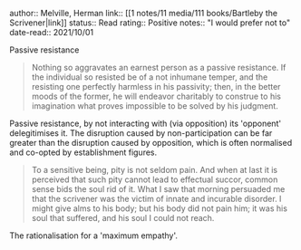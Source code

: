 author:: Melville, Herman
link:: [[1 notes/11 media/111 books/Bartleby the Scrivener|link]]
status:: Read
rating:: Positive
notes:: \"I would prefer not to\"
date-read:: 2021/10/01

Passive resistance
> Nothing so aggravates an earnest person as a passive resistance. If the individual so resisted be of a not inhumane temper, and the resisting one perfectly harmless in his passivity; then, in the better moods of the former, he will endeavor charitably to construe to his imagination what proves impossible to be solved by his judgment. 

Passive resistance, by not interacting with (via opposition) its 'opponent' delegitimises it. The disruption caused by non-participation can be far greater than the disruption caused by opposition, which is often normalised and co-opted by establishment figures.

> To a sensitive being, pity is not seldom pain. And when at last it is perceived that such pity cannot lead to effectual succor, common sense bids the soul rid of it. What I saw that morning persuaded me that the scrivener was the victim of innate and incurable disorder. I might give alms to his body; but his body did not pain him; it was his soul that suffered, and his soul I could not reach.

The rationalisation for a 'maximum empathy'.